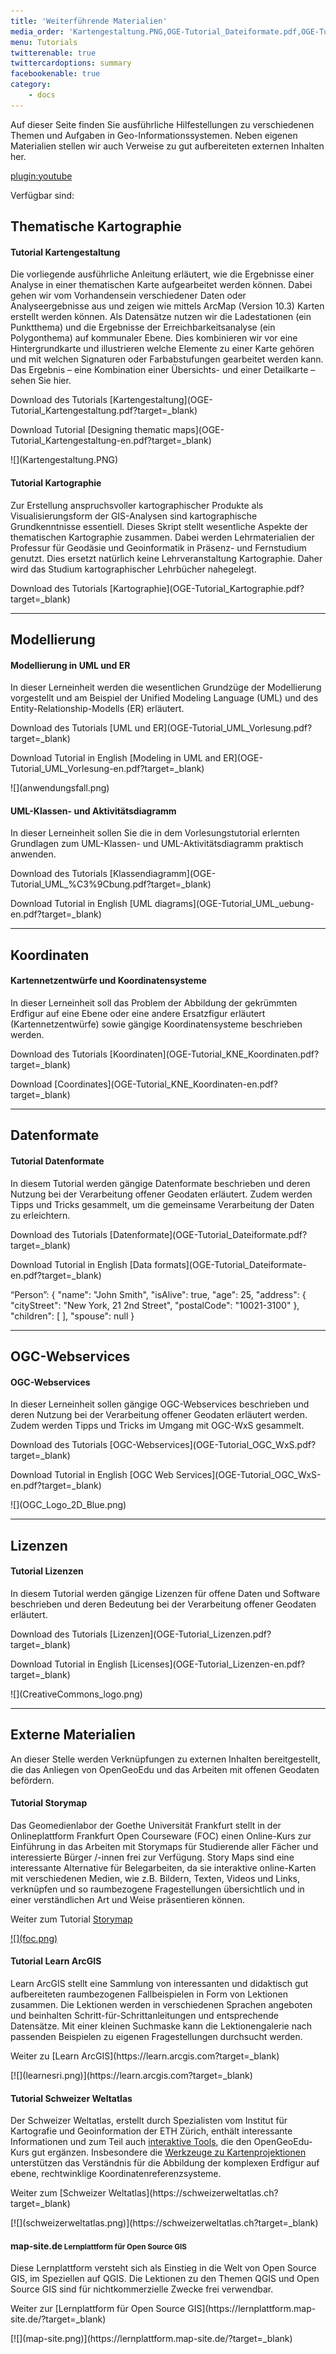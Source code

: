 ```yaml
---
title: 'Weiterführende Materialien'
media_order: 'Kartengestaltung.PNG,OGE-Tutorial_Dateiformate.pdf,OGE-Tutorial_Kartengestaltung.pdf,OGE-Tutorial_Kartographie.pdf,OGE-Tutorial_KNE_Koordinaten.pdf,OGE-Tutorial_UML_Vorlesung.pdf,OGE-Tutorial_UML_Übung.pdf,OGE_Tutorial_OGC_WxS.pdf,OGC_Logo_2D_Blue.png,anwendungsfall.png'
menu: Tutorials
twitterenable: true
twittercardoptions: summary
facebookenable: true
category:
    - docs
---
```


Auf dieser Seite finden Sie ausführliche Hilfestellungen zu verschiedenen Themen und Aufgaben in Geo-Informationssystemen. Neben eigenen Materialien stellen wir auch Verweise zu gut aufbereiteten externen Inhalten her.

[plugin:youtube](https://youtu.be/ZOTrDCiVma4)

<script type="application/ld+json"> 
{
  "@context": "http://schema.org",
  "@type": "Course",
  "name": "Tutorials - Weiterführende Materialien",
  "description": "Auf dieser Seite finden Sie ausführliche Hilfestellungen zu verschiedenen Themen und Aufgaben in Geo-Informationssystemen.",
  "provider": {
    "@type": "Organization",
    "name": "OpenGeoEdu",
    "sameAs": "https://www.opengeoedu.de"
  }
} 
</script>

Verfügbar sind:

## Thematische Kartographie

<div class="row align-items-center">
    <div class="col-sm-9">
        <h4>Tutorial Kartengestaltung</h4>
        <p class="text-justify">Die vorliegende ausführliche Anleitung erläutert, wie die Ergebnisse einer Analyse in
            einer thematischen Karte aufgearbeitet
            werden können. Dabei gehen wir vom Vorhandensein verschiedener Daten oder Analyseergebnisse aus und zeigen
            wie
            mittels ArcMap (Version 10.3) Karten erstellt werden können. Als Datensätze nutzen wir die Ladestationen
            (ein
            Punktthema) und die Ergebnisse der Erreichbarkeitsanalyse (ein Polygonthema) auf kommunaler Ebene. Dies
            kombinieren
            wir vor eine Hintergrundkarte und illustrieren welche Elemente zu einer Karte gehören und mit welchen
            Signaturen
            oder Farbabstufungen gearbeitet werden kann. Das Ergebnis – eine Kombination einer Übersichts- und einer
            Detailkarte
            – sehen Sie hier. </p>
        <p markdown="1">Download des Tutorials [Kartengestaltung](OGE-Tutorial_Kartengestaltung.pdf?target=_blank)</p>
        <p markdown="1">Download Tutorial [Designing thematic maps](OGE-Tutorial_Kartengestaltung-en.pdf?target=_blank)</p>
    </div>
    <div class="col-sm-3" markdown="1">![](Kartengestaltung.PNG)</div>
</div>
<div class="row align-items-center">
    <div class="col-sm-9">
        <h4>Tutorial Kartographie</h4>
        <p class="text-justify">Zur Erstellung anspruchsvoller kartographischer Produkte als Visualisierungsform der
            GIS-Analysen sind kartographische Grundkenntnisse essentiell. Dieses Skript stellt wesentliche Aspekte der
            thematischen Kartographie zusammen. Dabei werden Lehrmaterialien der Professur für Geodäsie und
            Geoinformatik in Präsenz- und Fernstudium genutzt.
            Dies ersetzt natürlich keine Lehrveranstaltung Kartographie. Daher wird das Studium kartographischer
            Lehrbücher nahegelegt.</p>
        <p markdown="1">Download des Tutorials [Kartographie](OGE-Tutorial_Kartographie.pdf?target=_blank)</p>
    </div>
    <div class="col-sm-3" markdown="1"></div>
</div>

---

## Modellierung

<div class="row align-items-center">
    <div class="col-sm-9">
        <h4>Modellierung in UML und ER</h4>
        <p class="text-justify">In dieser Lerneinheit werden die wesentlichen Grundzüge der Modellierung vorgestellt
            und am Beispiel der Unified Modeling Language (UML) und des Entity-Relationship-Modells (ER) erläutert.</p>
        <p markdown="1">Download des Tutorials [UML und ER](OGE-Tutorial_UML_Vorlesung.pdf?target=_blank)</p>
        <p markdown="1">Download Tutorial in English [Modeling in UML and ER](OGE-Tutorial_UML_Vorlesung-en.pdf?target=_blank)</p>
    </div>
    <div class="col-sm-3" markdown="1">![](anwendungsfall.png)</div>
</div>
<div class="row align-items-center">
    <div class="col-sm-9">
        <h4>UML-Klassen- und Aktivitätsdiagramm</h4>
        <p class="text-justify">In dieser Lerneinheit sollen Sie die in dem Vorlesungstutorial erlernten Grundlagen zum UML-Klassen- und UML-Aktivitätsdiagramm praktisch anwenden.</p>
        <p markdown="1">Download des Tutorials [Klassendiagramm](OGE-Tutorial_UML_%C3%9Cbung.pdf?target=_blank)</p>
        <p markdown="1">Download Tutorial in English [UML diagrams](OGE-Tutorial_UML_uebung-en.pdf?target=_blank)</p>
    </div>
    <div class="col-sm-3" markdown="1"></div>
    
</div>

---

## Koordinaten

<div class="row align-items-center">
    <div class="col-sm-9">
        <h4>Kartennetzentwürfe und Koordinatensysteme</h4>
        <p class="text-justify">In dieser Lerneinheit soll das Problem der Abbildung der gekrümmten Erdfigur auf eine
            Ebene oder eine andere Ersatzfigur erläutert (Kartennetzentwürfe) sowie gängige Koordinatensysteme
            beschrieben werden.</p>
        <p markdown="1">Download des Tutorials [Koordinaten](OGE-Tutorial_KNE_Koordinaten.pdf?target=_blank)</p>
        <p markdown="1">Download [Coordinates](OGE-Tutorial_KNE_Koordinaten-en.pdf?target=_blank)</p>
    </div>
    <div class="col-sm-3" markdown="1"></div>
</div>

---

## Datenformate

<div class="row align-items-center">
    <div class="col-sm-6">
        <h4>Tutorial Datenformate</h4>
        <p class="text-justify">
            In diesem Tutorial werden gängige Datenformate beschrieben und deren Nutzung bei der Verarbeitung offener
            Geodaten erläutert.
            Zudem werden Tipps und Tricks gesammelt, um die gemeinsame Verarbeitung der Daten zu erleichtern.
        </p>
        <p markdown="1">Download des Tutorials [Datenformate](OGE-Tutorial_Dateiformate.pdf?target=_blank)</p>
        <p markdown="1">Download Tutorial in English [Data formats](OGE-Tutorial_Dateiformate-en.pdf?target=_blank)</p>
    </div>
    <div class="col-sm-6" markdown="1">
        “Person”: {
        "name": "John Smith",
        "isAlive": true,
        "age": 25,
        "address": {
        "cityStreet": "New York, 21 2nd Street",
        "postalCode": "10021-3100"
        },
        "children": [ ],
        "spouse": null
        }
    </div>
</div>

---

## OGC-Webservices

<div class="row align-items-center">
    <div class="col-sm-9">
        <h4>OGC-Webservices</h4>
        <p class="text-justify">In dieser Lerneinheit sollen gängige OGC-Webservices beschrieben und deren Nutzung bei
            der Verarbeitung offener Geodaten erläutert werden. Zudem werden Tipps und Tricks im Umgang mit OGC-WxS
            gesammelt.</p>
        <p markdown="1">Download des Tutorials [OGC-Webservices](OGE-Tutorial_OGC_WxS.pdf?target=_blank)</p>
        <p markdown="1">Download Tutorial in English [OGC Web Services](OGE-Tutorial_OGC_WxS-en.pdf?target=_blank)</p>
    </div>
    <div class="col-sm-3" markdown="1">![](OGC_Logo_2D_Blue.png)</div>
</div>

---

## Lizenzen

<div class="row align-items-center">
    <div class="col-sm-9">
        <h4>Tutorial Lizenzen</h4>
        <p class="text-justify">In diesem Tutorial werden gängige Lizenzen für offene Daten und Software beschrieben und 
            deren Bedeutung bei der Verarbeitung offener Geodaten erläutert.</p>
        <p markdown="1">Download des Tutorials [Lizenzen](OGE-Tutorial_Lizenzen.pdf?target=_blank)</p>
        <p markdown="1">Download Tutorial in English [Licenses](OGE-Tutorial_Lizenzen-en.pdf?target=_blank)</p>
    </div>
    <div class="col-sm-3" markdown="1">![](CreativeCommons_logo.png)</div>
</div>

---

## Externe Materialien

An dieser Stelle werden Verknüpfungen zu externen Inhalten bereitgestellt, die das Anliegen von OpenGeoEdu und das Arbeiten mit offenen Geodaten befördern.

<div class="row align-items-center">
    <div class="col-sm-9">
        <h4>Tutorial Storymap</h4>
        <p class="text-justify">Das Geomedienlabor der Goethe Universität Frankfurt stellt in der Onlineplattform Frankfurt Open Courseware (FOC) einen Online-Kurs zur Einführung in das Arbeiten mit Storymaps für Studierende aller Fächer und interessierte Bürger /-innen frei zur Verfügung. Story Maps sind eine interessante Alternative für Belegarbeiten, da sie interaktive online-Karten mit verschiedenen Medien, wie z.B. Bildern, Texten, Videos und Links, verknüpfen und so raumbezogene Fragestellungen übersichtlich und in einer verständlichen Art und Weise präsentieren können.</p>
        <p>Weiter zum Tutorial <a href="http://foc.geomedienlabor.de/doku.php?id=courses:workshops:ws-storymap:description">Storymap</a></p>
    </div>
    <div class="col-sm-3" markdown="1"><a href="http://foc.geomedienlabor.de/doku.php?id=courses:workshops:ws-storymap:description">![](foc.png)</a></div>
</div>

<div class="row align-items-center">
    <div class="col-sm-9">
        <h4>Tutorial Learn ArcGIS</h4>
        <p class="text-justify">Learn ArcGIS stellt eine Sammlung von interessanten und didaktisch gut aufbereiteten raumbezogenen Fallbeispielen in Form von Lektionen zusammen. Die Lektionen werden in verschiedenen Sprachen  angeboten und beinhalten Schritt-für-Schrittanleitungen und entsprechende Datensätze. Mit einer kleinen Suchmaske kann die Lektionengalerie nach passenden Beispielen zu eigenen Fragestellungen durchsucht werden.</p>
        <p markdown="1">Weiter zu [Learn ArcGIS](https://learn.arcgis.com?target=_blank)</p>
    </div>
    <div class="col-sm-3" markdown="1">[![](learnesri.png)](https://learn.arcgis.com?target=_blank)</div>
</div>

<div class="row align-items-center">
    <div class="col-sm-9">
        <h4>Tutorial Schweizer Weltatlas</h4>
        <p class="text-justify">Der Schweizer Weltatlas, erstellt durch Spezialisten vom Institut für Kartografie und Geoinformation der ETH Zürich, enthält interessante Informationen und zum Teil auch <a href="https://schweizerweltatlas.ch/materialien/?fwp_suche=interaktiv">interaktive Tools</a>, die den OpenGeoEdu-Kurs gut ergänzen. Insbesondere die <a href="https://schweizerweltatlas.ch/listings/0012/">Werkzeuge zu Kartenprojektionen</a> unterstützen das Verständnis für die Abbildung der komplexen Erdfigur auf ebene, rechtwinklige Koordinatenreferenzsysteme.</p>
        <p markdown="1">Weiter zum [Schweizer Weltatlas](https://schweizerweltatlas.ch?target=_blank)</p>
    </div>
    <div class="col-sm-3" markdown="1">[![](schweizerweltatlas.png)](https://schweizerweltatlas.ch?target=_blank)</div>
</div>

<div class="row align-items-center">
    <div class="col-sm-9">
        <h4>map-site.de<small> Lernplattform für Open Source GIS</small></h4>
        <p class="text-justify">Diese Lernplattform versteht sich als Einstieg in die Welt von Open Source GIS, im Speziellen auf QGIS. Die Lektionen zu den Themen QGIS und Open Source GIS sind für nichtkommerzielle Zwecke frei verwendbar.</p>
        <p markdown="1">Weiter zur [Lernplattform für Open Source GIS](https://lernplattform.map-site.de/?target=_blank)</p>
    </div>
    <div class="col-sm-3" markdown="1">[![](map-site.png)](https://lernplattform.map-site.de/?target=_blank)</div>
</div>

